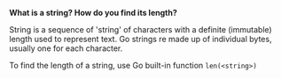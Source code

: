 **What is a string? How do you find its length?**

String is a sequence of 'string' of characters with a definite (immutable) length used to represent text. Go strings re made up of individual bytes, usually one for each character.

To find the length of a string, use Go built-in function `len(<string>)`